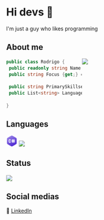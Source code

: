 # Hi devs 👋

I'm just a guy who likes programming 

## About me

<img align="right" width="300" src="https://i2.wp.com/allhtaccess.info/wp-content/uploads/2018/03/programming.gif?fit=1281%2C716&ssl=1" />

```csharp
public class Rodrigo {
 public readonly string Name {get;} = "Rodrigo Brás Mecheri";
 public string Focus {get;} = "Back-end";

 public string PrimarySkillset {get; set;} = "C#/.NET";
 public List<string> Languages {get; set; } = ["C#", "Go"];

}
```

## Languages

<code><img height="30" src="https://raw.githubusercontent.com/github/explore/80688e429a7d4ef2fca1e82350fe8e3517d3494d/topics/csharp/csharp.png"></code>
<code><img height="30" src="https://raw.githubusercontent.com/jmnote/z-icons/master/16x16/go.png"></code>

## Status

<a href="https://github.com/mexirica">
  <img align="center" src="https://github-readme-stats.vercel.app/api/top-langs/?username=mexirica&hide_progress=true&theme=dracula&hide=css,smalltalk,html,jupyter%20notebook,scss" />
</a>

[linkedin]: https://www.linkedin.com/in/rodrigo-mecheri/

<br>

## Social medias

👔 [LinkedIn][linkedin]
